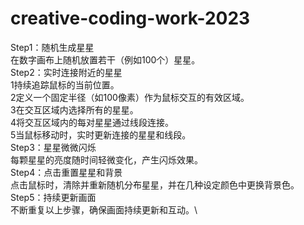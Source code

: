 # creative-coding-work-2023
Step1：随机生成星星\
在数字画布上随机放置若干（例如100个）星星。\
Step2：实时连接附近的星星\
1持续追踪鼠标的当前位置。\
2定义一个固定半径（如100像素）作为鼠标交互的有效区域。\
3在交互区域内选择所有的星星。\
4将交互区域内的每对星星通过线段连接。\
5当鼠标移动时，实时更新连接的星星和线段。\
Step3：星星微微闪烁\
每颗星星的亮度随时间轻微变化，产生闪烁效果。\
Step4：点击重置星星和背景\
点击鼠标时，清除并重新随机分布星星，并在几种设定颜色中更换背景色。\
Step5：持续更新画面\
不断重复以上步骤，确保画面持续更新和互动。\
